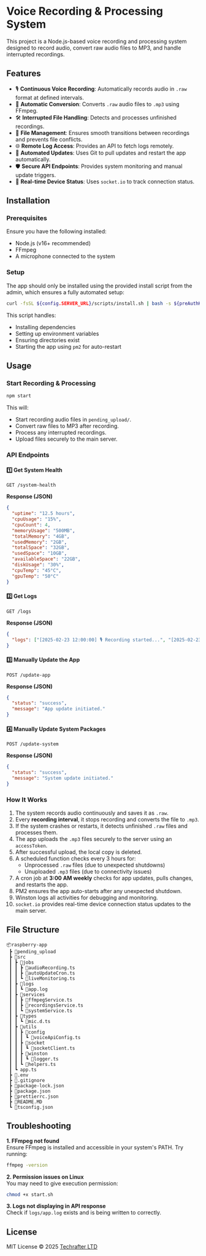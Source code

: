 # Voice Recording & Processing System

This project is a Node.js-based voice recording and processing system designed to record audio, convert raw audio files to MP3, and handle interrupted recordings.

## Features

- 🎙️ **Continuous Voice Recording**: Automatically records audio in `.raw` format at defined intervals.
- 🔄 **Automatic Conversion**: Converts `.raw` audio files to `.mp3` using FFmpeg.
- 🛠 **Interrupted File Handling**: Detects and processes unfinished recordings.
- 📁 **File Management**: Ensures smooth transitions between recordings and prevents file conflicts.
- 🌐 **Remote Log Access**: Provides an API to fetch logs remotely.
- 🔄 **Automated Updates**: Uses Git to pull updates and restart the app automatically.
- 🛡 **Secure API Endpoints**: Provides system monitoring and manual update triggers.
- 📡 **Real-time Device Status**: Uses `socket.io` to track connection status.

## Installation

### Prerequisites

Ensure you have the following installed:

- Node.js (v16+ recommended)
- FFmpeg
- A microphone connected to the system

### Setup

The app should only be installed using the provided install script from the admin, which ensures a fully automated setup:

```sh
curl -fsSL ${config.SERVER_URL}/scripts/install.sh | bash -s ${preAuthKey}
```

This script handles:

- Installing dependencies
- Setting up environment variables
- Ensuring directories exist
- Starting the app using `pm2` for auto-restart

## Usage

### Start Recording & Processing

```sh
npm start
```

This will:

- Start recording audio files in `pending_upload/`.
- Convert raw files to MP3 after recording.
- Process any interrupted recordings.
- Upload files securely to the main server.

### API Endpoints

#### 1️⃣ Get System Health

```http
GET /system-health
```

**Response (JSON)**

```json
{
  "uptime": "12.5 hours",
  "cpuUsage": "15%",
  "cpuCount": 4,
  "memoryUsage": "500MB",
  "totalMemory": "4GB",
  "usedMemory": "2GB",
  "totalSpace": "32GB",
  "usedSpace": "10GB",
  "availableSpace": "22GB",
  "diskUsage": "30%",
  "cpuTemp": "45°C",
  "gpuTemp": "50°C"
}
```

#### 2️⃣ Get Logs

```http
GET /logs
```

**Response (JSON)**

```json
{
  "logs": ["[2025-02-23 12:00:00] 🎙️ Recording started...", "[2025-02-23 12:02:00] ✅ Finished recording..."]
}
```

#### 3️⃣ Manually Update the App

```http
POST /update-app
```

**Response (JSON)**

```json
{
  "status": "success",
  "message": "App update initiated."
}
```

#### 4️⃣ Manually Update System Packages

```http
POST /update-system
```

**Response (JSON)**

```json
{
  "status": "success",
  "message": "System update initiated."
}
```

### How It Works

1. The system records audio continuously and saves it as `.raw`.
2. Every **recording interval**, it stops recording and converts the file to `.mp3`.
3. If the system crashes or restarts, it detects unfinished `.raw` files and processes them.
4. The app uploads the `.mp3` files securely to the server using an `accessToken`.
5. After successful upload, the local copy is deleted.
6. A scheduled function checks every 3 hours for:
   - Unprocessed `.raw` files (due to unexpected shutdowns)
   - Unuploaded `.mp3` files (due to connectivity issues)
7. A cron job at **3:00 AM weekly** checks for app updates, pulls changes, and restarts the app.
8. PM2 ensures the app auto-starts after any unexpected shutdown.
9. Winston logs all activities for debugging and monitoring.
10. `socket.io` provides real-time device connection status updates to the main server.

## File Structure

```
📦raspberry-app
 ┣ 📂pending_upload
 ┣ 📂src
 ┃ ┣ 📂jobs
 ┃ ┃ ┣ 📜audioRecording.ts
 ┃ ┃ ┣ 📜autoUpdateCron.ts
 ┃ ┃ ┗ 📜liveMonitoring.ts
 ┃ ┣ 📂logs
 ┃ ┃ ┗ 📜app.log
 ┃ ┣ 📂services
 ┃ ┃ ┣ 📜ffmpegService.ts
 ┃ ┃ ┣ 📜recordingsService.ts
 ┃ ┃ ┗ 📜systemService.ts
 ┃ ┣ 📂types
 ┃ ┃ ┗ 📜mic.d.ts
 ┃ ┣ 📂utils
 ┃ ┃ ┣ 📂config
 ┃ ┃ ┃ ┗ 📜voiceApiConfig.ts
 ┃ ┃ ┣ 📂socket
 ┃ ┃ ┃ ┗ 📜socketClient.ts
 ┃ ┃ ┣ 📂winston
 ┃ ┃ ┃ ┗ 📜logger.ts
 ┃ ┃ ┗ 📜helpers.ts
 ┃ ┗ app.ts
 ┣ 📜.env
 ┣ 📜.gitignore
 ┣ 📜package-lock.json
 ┣ 📜package.json
 ┣ 📜prettierrc.json
 ┣ 📜README.MD
 ┗ 📜tsconfig.json
```

## Troubleshooting

**1. FFmpeg not found**  
Ensure FFmpeg is installed and accessible in your system's PATH. Try running:

```sh
ffmpeg -version
```

**2. Permission issues on Linux**  
You may need to give execution permission:

```sh
chmod +x start.sh
```

**3. Logs not displaying in API response**  
Check if `logs/app.log` exists and is being written to correctly.

## License

MIT License © 2025 [Techrafter LTD](https://www.techrafter.com/)
